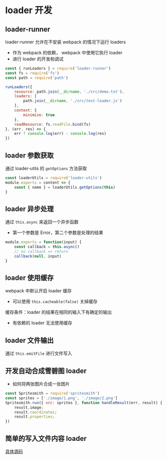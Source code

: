 # loader 开发

## loader-runner

loader-runner 允许在不安装 webpack 的情况下运行 loaders

* 作为 webpack 的依赖， webpack 中使用它执行 loader
* 进行 loader 的开发和调试

```js
const { runLoaders } = require('loader-runner')
const fs = require('fs')
const path = require('path')

runLoaders({
    resource: path.join(__dirname, './src/demo.txt'),
    loaders: [
        path.join(__dirname, './src/test-loader.js')
    ],
    context: {
        minimize: true
    },
    readResource: fs.readFile.bind(fs)
}, (err, res) => {
    err ? console.log(err) : console.log(res)
})
```

## loader 参数获取

通过 loader-utils 的 `getOptions` 方法获取

```js
const loaderUtils = require('loader-utils')
module.exports = content => {
    const { name } = loaderUtils.getOptions(this)
}
```

## loader 异步处理

通过 `this.async` 来返回一个异步函数

* 第一个参数是 Error，第二个参数是处理的结果

```js
module.exports = function(input) {
    const callback = this.async()
    // no callback => return 
    callback(null, input)
}
```

## loader 使用缓存

webpack 中默认开启 loader 缓存

* 可以使用 `this.cacheable(false)` 关掉缓存

缓存条件：loader 的结果在相同的输入下有确定的输出

* 有依赖的 loader 无法使用缓存

## loader 文件输出

通过 `this.emitFile` 进行文件写入

## 开发自动合成雪碧图 loader

* 如何将两张图片合成一张图片

```js
const Spritesmith = require('spritesmith')
const sprites = ['./image/1.png', './image/2.png']
Spritesmith.run({ src: sprites }, function handleResult(err, result) {
    result,image;
    result.coordinates;
    result.properties;
})
```

## 简单的写入文件内容 loader

[具体源码](https://github.com/imondo/study/tree/master/webpack/test-loader)